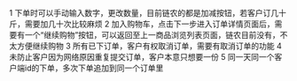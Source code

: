 1 下单时可以手动输入数字，更改数量，目前链农的都是加减按钮，若客户订几十斤，需要加几十次比较麻烦
2 加入购物车，点击下一步进入订单详情页面后，需要有一个“继续购物”按钮，可以返回至上一商品浏览列表页面，链农目前没有，不太方便继续购物
3 所有已下订单，客户有权取消订单，需要有取消订单的功能
4 未防止客户因为网络原因重复提交订单，客户本意只想要一份
5 同一天同一个客户端id的下单，多次下单追加到同一个订单里